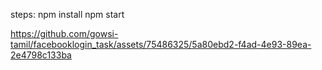 steps:
npm install
npm start


https://github.com/gowsi-tamil/facebooklogin_task/assets/75486325/5a80ebd2-f4ad-4e93-89ea-2e4798c133ba

